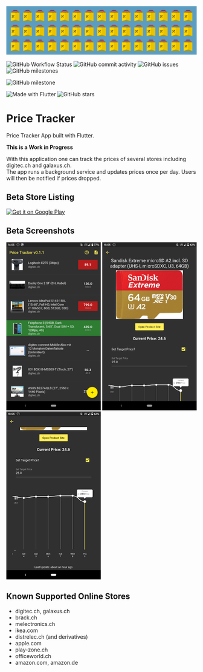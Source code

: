 <img src="assets/github_banner.png" alt="screenshot" />  

![GitHub Workflow Status](https://img.shields.io/github/workflow/status/lucafluri/price_tracker/CI?style=flat-square)
![GitHub commit activity](https://img.shields.io/github/commit-activity/w/lucafluri/price_tracker?color=yellow&style=flat-square)
![GitHub issues](https://img.shields.io/github/issues/lucafluri/price_tracker?style=flat-square)
![GitHub milestones](https://img.shields.io/github/milestones/open/lucafluri/price_tracker?style=flat-square)  

![GitHub milestone](https://img.shields.io/github/milestones/progress-percent/lucafluri/price_tracker/1?style=flat-square)  

![Made with Flutter](https://img.shields.io/badge/made%20with-flutter-blue?style=flat-square&logo=flutter)
![GitHub stars](https://img.shields.io/github/stars/lucafluri/price_tracker?style=social)

# Price Tracker
Price Tracker App built with Flutter.

**This is a Work in Progress**

With this application one can track the prices of several stores including digitec.ch and galaxus.ch.  
The app runs a background service and updates prices once per day. Users will then be notified if prices dropped.



## Beta Store Listing
<a href='https://play.google.com/store/apps/details?id=ch.lucafluri.price_tracker&pcampaignid=pcampaignidMKT-Other-global-all-co-prtnr-py-PartBadge-Mar2515-1'><img alt='Get it on Google Play' src='https://play.google.com/intl/en_us/badges/static/images/badges/en_badge_web_generic.png' width=150/></a>


## Beta Screenshots
<img src="assets/screenshots/Screenshot_20200622-124303.png" alt="screenshot" width="250"/> <img src="assets/screenshots/Screenshot_20200622-124310.png" alt="screenshot" width="250"/>  <img src="assets/screenshots/Screenshot_20200622-124337.png" alt="screenshot" width="250"/>  

## Known Supported Online Stores
- digitec.ch, galaxus.ch
- brack.ch
- melectronics.ch
- ikea.com
- distrelec.ch (and derivatives)
- apple.com
- play-zone.ch
- officeworld.ch
- amazon.com, amazon.de

